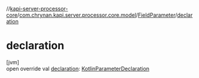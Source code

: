//[kapi-server-processor-core](../../../index.md)/[com.chrynan.kapi.server.processor.core.model](../index.md)/[FieldParameter](index.md)/[declaration](declaration.md)

# declaration

[jvm]\
open override val [declaration](declaration.md): [KotlinParameterDeclaration](../-kotlin-parameter-declaration/index.md)

